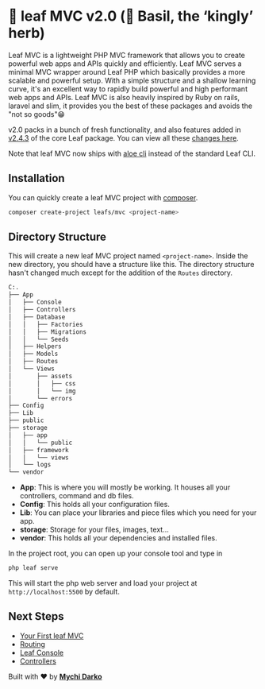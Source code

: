 <!-- markdownlint-disable no-inline-html -->
# 🎉 leaf MVC v2.0 (👑 Basil, the ‘kingly’ herb)

Leaf MVC is a lightweight PHP MVC framework that allows you to create powerful web apps and APIs quickly and efficiently. Leaf MVC serves a minimal MVC wrapper around Leaf PHP which basically provides a more scalable and powerful setup. With a simple structure and a shallow learning curve, it's an excellent way to rapidly build powerful and high performant web apps and APIs. Leaf MVC is also heavily inspired by Ruby on rails, laravel and slim, it provides you the best of these packages and avoids the "not so goods"😁

v2.0 packs in a bunch of fresh functionality, and also features added in [v2.4.3](leaf/v/2.4.3/) of the core Leaf package. You can view all these [changes here](/leaf-mvc/v/2.0/new).

<p class="alert -warning">
  Note that leaf MVC now ships with <a href="/#/aloe-cli/">aloe cli</a> instead of the standard Leaf CLI.
</p>

## Installation

You can quickly create a leaf MVC project with [composer](https://getcomposer.org).

```bash
composer create-project leafs/mvc <project-name>
```

## Directory Structure

This will create a new leaf MVC project named `<project-name>`. Inside the new directory, you should have a structure like this. The directory structure hasn't changed much except for the addition of the `Routes` directory.

```bash
C:.
├── App
│   ├── Console
│   ├── Controllers
│   ├── Database
│   │   ├── Factories
│   │   ├── Migrations
│   │   └── Seeds
│   ├── Helpers
│   ├── Models
│   ├── Routes
│   └── Views
│       ├── assets
│       │   ├── css
│       │   └── img
│       └── errors
├── Config
├── Lib
├── public
├── storage
│   ├── app
│   │   └── public
│   ├── framework
│   │   └── views
│   └── logs
└── vendor
```

- **App**: This is where you will mostly be working. It houses all your controllers, command and db files.
- **Config**: This holds all your configuration files.
- **Lib**: You can place your libraries and piece files which you need for your app.
- **storage**: Storage for your files, images, text...
- **vendor**: This holds all your dependencies and installed files.

In the project root, you can open up your console tool and type in

```bash
php leaf serve
```

This will start the php web server and load your project at `http://localhost:5500` by default.

## Next Steps

- [Your First leaf MVC](/leaf-mvc/v/2.0/intro/first-app)
- [Routing](/leaf-mvc/v/2.0/core/routing)
- [Leaf Console](/leaf-mvc/v/2.0/utils/console)
- [Controllers](/leaf-mvc/v/2.0/core/controllers)

Built with ❤ by [**Mychi Darko**](//mychi.netlify.app)
